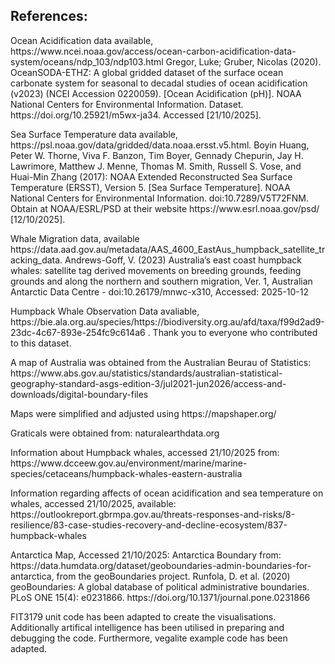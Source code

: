   <h2>References:</h2>
  <p>Ocean Acidification data available, https://www.ncei.noaa.gov/access/ocean-carbon-acidification-data-system/oceans/ndp_103/ndp103.html
     Gregor, Luke; Gruber, Nicolas (2020). OceanSODA-ETHZ: A global gridded dataset of the surface ocean carbonate system for seasonal to decadal studies of ocean acidification (v2023) (NCEI Accession 0220059). [Ocean Acidification (pH)]. NOAA National Centers for Environmental Information. Dataset. https://doi.org/10.25921/m5wx-ja34. Accessed [21/10/2025].</p>
  <p>Sea Surface Temperature data available, https://psl.noaa.gov/data/gridded/data.noaa.ersst.v5.html. Boyin Huang, Peter W. Thorne, Viva F. Banzon, Tim Boyer, Gennady Chepurin, Jay H. Lawrimore, Matthew J. Menne, Thomas M. Smith, Russell S. Vose, and Huai-Min Zhang (2017): NOAA Extended Reconstructed Sea Surface Temperature (ERSST), Version 5. [Sea Surface Temperature]. NOAA National Centers for Environmental Information. doi:10.7289/V5T72FNM. Obtain at NOAA/ESRL/PSD at their website https://www.esrl.noaa.gov/psd/ [12/10/2025].</p>
<p>Whale Migration data, available https://data.aad.gov.au/metadata/AAS_4600_EastAus_humpback_satellite_tracking_data. Andrews-Goff, V. (2023) Australia’s east coast humpback whales: satellite tag derived movements on breeding grounds, feeding grounds and along the northern and southern migration, Ver. 1, Australian Antarctic Data Centre - doi:10.26179/mnwc-x310, Accessed: 2025-10-12</p>
<p>Humpback Whale Observation Data avaliable, https://bie.ala.org.au/species/https://biodiversity.org.au/afd/taxa/f99d2ad9-23dc-4c67-893e-254fc9c614a6 . Thank you to everyone who contributed to this dataset.</p>
<p>A map of Australia was obtained from the Australian Beurau of Statistics: https://www.abs.gov.au/statistics/standards/australian-statistical-geography-standard-asgs-edition-3/jul2021-jun2026/access-and-downloads/digital-boundary-files</p>
<p>Maps were simplified and adjusted using https://mapshaper.org/</p>
<p>Graticals were obtained from: naturalearthdata.org</p>
<p>Information about Humpback whales, accessed 21/10/2025 from: https://www.dcceew.gov.au/environment/marine/marine-species/cetaceans/humpback-whales-eastern-australia</p>
<p>Information regarding affects of ocean acidification and sea temperature on whales, accessed 21/10/2025, available: https://outlookreport.gbrmpa.gov.au/threats-responses-and-risks/8-resilience/83-case-studies-recovery-and-decline-ecosystem/837-humpback-whales</p>
<p>Antarctica Map, Accessed 21/10/2025: Antarctica Boundary from: https://data.humdata.org/dataset/geoboundaries-admin-boundaries-for-antarctica, from the geoBoundaries project. 
Runfola, D. et al. (2020) geoBoundaries: A global database of political administrative boundaries. PLoS ONE 15(4): e0231866. https://doi.org/10.1371/journal.pone.0231866</p>
<p>FIT3179 unit code has been adapted to create the visualisations. Additionally artifical intelligence has been utilised in preparing and debugging the code. Furthermore, vegalite example code has been adapted.</p>
    </div> 
